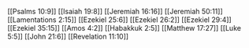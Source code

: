 [[Psalms 10:9]]
[[Isaiah 19:8]]
[[Jeremiah 16:16]]
[[Jeremiah 50:11]]
[[Lamentations 2:15]]
[[Ezekiel 25:6]]
[[Ezekiel 26:2]]
[[Ezekiel 29:4]]
[[Ezekiel 35:15]]
[[Amos 4:2]]
[[Habakkuk 2:5]]
[[Matthew 17:27]]
[[Luke 5:5]]
[[John 21:6]]
[[Revelation 11:10]]
